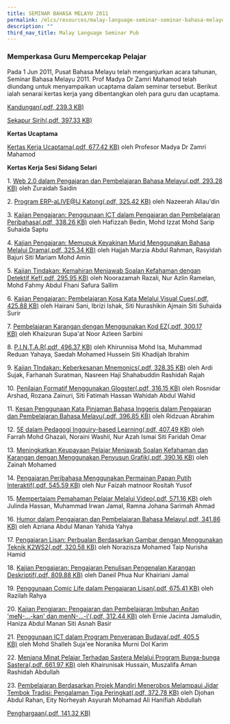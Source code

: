 ```yaml
---
title: SEMINAR BAHASA MELAYU 2011
permalink: /mlcs/resources/malay-language-seminar-seminar-bahasa-melayu-publications/seminar-bahasa-melayu-2011/
description: ""
third_nav_title: Malay Language Seminar Pub
---
```

### Memperkasa Guru Mempercekap Pelajar

Pada 1 Jun 2011, Pusat Bahasa Melayu telah menganjurkan acara tahunan, Seminar Bahasa Melayu 2011. Prof Madya Dr Zamri Mahamod telah diundang untuk menyampaikan ucaptama dalam seminar tersebut. Berikut ialah senarai kertas kerja yang dibentangkan oleh para guru dan ucaptama.

[Kandungan(.pdf, 239.3 KB)](/files/01-kandungan-2011.pdf)

[Sekapur Sirih(.pdf, 397.33 KB)](/files/02-sekapur-sirih-2011.pdf)

**Kertas Ucaptama**

[Kertas Kerja Ucaptama(.pdf, 677.42 KB)](/files/03-ucaptama-dr-zamri-final-(main-speaker).pdf) oleh Profesor Madya Dr Zamri Mahamod

**Kertas Kerja Sesi Sidang Selari**

1. [Web 2.0 dalam Pengajaran dan Pembelajaran Bahasa Melayu(.pdf, 293.28 KB)](https://academyofsingaporeteachers.moe.edu.sg/docs/librariesprovider6/ml-poetry-sg50/seminar-bahasa-melayu-2011/kertas-kerja-sesi-sidang-selari/paper1---a1-kertas-kerja-beacon-pri-final.pdf?sfvrsn=c6a55965_2 "Web 2.0 dalam Pengajaran dan Pembelajaran Bahasa Melayu") oleh Zuraidah Saidin

2. [Program ERP-aLIVE@IJ Katong(.pdf, 325.42 KB)](https://academyofsingaporeteachers.moe.edu.sg/docs/librariesprovider6/ml-poetry-sg50/seminar-bahasa-melayu-2011/kertas-kerja-sesi-sidang-selari/paper2---a2-kertas-kerja-chij-katong-pri-final.pdf?sfvrsn=236ce51e_2 "Program ERP-aLIVE@IJ Katong") oleh Nazeerah Allau'din  

3. [Kajian Pengajaran: Penggunaan ICT dalam Pengajaran dan Pembelajaran Peribahasa(.pdf, 338.26 KB)](https://academyofsingaporeteachers.moe.edu.sg/docs/librariesprovider6/ml-poetry-sg50/seminar-bahasa-melayu-2011/kertas-kerja-sesi-sidang-selari/paper3---b1-kertas-kerja-elias-park-pri-final.pdf?sfvrsn=4f98935e_2 "Kajian Pengajaran: Penggunaan ICT dalam Pengajaran dan Pembelajaran Peribahasa") oleh Hafizzah Bedin, Mohd Izzat Mohd Sarip Suhaida Saptu  

4. [Kajian Pengajaran: Memupuk Keyakinan Murid Menggunakan Bahasa Melalui Drama(.pdf, 325.34 KB)](https://academyofsingaporeteachers.moe.edu.sg/docs/librariesprovider6/ml-poetry-sg50/seminar-bahasa-melayu-2011/kertas-kerja-sesi-sidang-selari/paper4---b2-kertas-kerja-fuchun-pri-final.pdf?sfvrsn=4ae63449_2 "Kajian Pengajaran: Memupuk Keyakinan Murid Menggunakan Bahasa Melalui Drama") oleh Hajjah Marzia Abdul Rahman, Rasyidah Bajuri Siti Mariam Mohd Amin  

5. [Kajian Tindakan: Kemahiran Menjawab Soalan Kefahaman dengan Detektif Kef(.pdf, 295.95 KB)](https://academyofsingaporeteachers.moe.edu.sg/docs/librariesprovider6/ml-poetry-sg50/seminar-bahasa-melayu-2011/kertas-kerja-sesi-sidang-selari/paper5---c1-kertas-kerja-north-spring-pri-final.pdf?sfvrsn=2612fbb1_2 "Kajian Tindakan: Kemahiran Menjawab Soalan Kefahaman dengan Detektif Kef") oleh Noorazamah Razali, Nur Azlin Ramelan, Mohd Fahmy Abdul Fhani Safura Sallim  

6. [Kajian Pengajaran: Pembelajaran Kosa Kata Melalui Visual Cues(.pdf, 425.88 KB)](https://academyofsingaporeteachers.moe.edu.sg/docs/librariesprovider6/ml-poetry-sg50/seminar-bahasa-melayu-2011/kertas-kerja-sesi-sidang-selari/paper6---c2-kertas-kerja-woodlands-pri-final.pdf?sfvrsn=2b508d56_2 "Kajian Pengajaran: Pembelajaran Kosa Kata Melalui Visual Cues") oleh Hairani Sani, Ibrizi Ishak, Siti Nurashikin Ajmain Siti Suhaida Surir  

7. [Pembelajaran Karangan dengan Menggunakan Kod EZ(.pdf, 300.17 KB)](https://academyofsingaporeteachers.moe.edu.sg/docs/librariesprovider6/ml-poetry-sg50/seminar-bahasa-melayu-2011/kertas-kerja-sesi-sidang-selari/paper7---d1-kertas-kerja-west-view-pri-final.pdf?sfvrsn=95fd5ed7_2 "Pembelajaran Karangan dengan Menggunakan Kod EZ") oleh Khaizuran Supa'at Noor Azleen Sarbini  

8. [P.I.N.T.A.R(.pdf, 496.37 KB)](https://academyofsingaporeteachers.moe.edu.sg/docs/librariesprovider6/ml-poetry-sg50/seminar-bahasa-melayu-2011/kertas-kerja-sesi-sidang-selari/paper8---d2-kertas-kerja-xishan-pri-final.pdf?sfvrsn=4e695129_2 "P.I.N.T.A.R") oleh Khirunnisa Mohd Isa, Muhammad Reduan Yahaya, Saedah Mohamed Hussein Siti Khadijah Ibrahim  

9. [Kajian TIndakan: Keberkesanan Mnemonics(.pdf, 328.35 KB)](https://academyofsingaporeteachers.moe.edu.sg/docs/librariesprovider6/ml-poetry-sg50/seminar-bahasa-melayu-2011/kertas-kerja-sesi-sidang-selari/paper9---e1-kertas-kerja-xinghua-pri-final.pdf?sfvrsn=c1abca5d_2 "Kajian TIndakan: Keberkesanan Mnemonics") oleh Ardi Sujak, Farhanah Suratman, Nasreen Haji Shahabuddin Rashidah Rajah  

10. [Penilaian Formatif Menggunakan Glogster(.pdf, 316.15 KB)](https://academyofsingaporeteachers.moe.edu.sg/docs/librariesprovider6/ml-poetry-sg50/seminar-bahasa-melayu-2011/kertas-kerja-sesi-sidang-selari/paper10---e2-kertas-kerja-yu-neng-final.pdf?sfvrsn=6bd109b2_2 "Penilaian Formatif Menggunakan Glogster") oleh Rosnidar Arshad, Rozana Zainuri, Siti Fatimah Hassan Wahidah Abdul Wahid  

11. [Kesan Penggunaan Kata Pinjaman Bahasa Inggeris dalam Pengajaran dan Pembelajaran Bahasa Melayu(.pdf, 396.85 KB)](https://academyofsingaporeteachers.moe.edu.sg/docs/librariesprovider6/ml-poetry-sg50/seminar-bahasa-melayu-2011/kertas-kerja-sesi-sidang-selari/paper11---f1-kertas-kerja-pasir-ris-crest-final.pdf?sfvrsn=14c66f57_2 "Kesan Penggunaan Kata Pinjaman Bahasa Inggeris dalam Pengajaran dan Pembelajaran Bahasa Melayu") oleh Ridzuan Abrahim  

12. [5E dalam Pedagogi Ingquiry-based Learning(.pdf, 407.49 KB)](https://academyofsingaporeteachers.moe.edu.sg/docs/librariesprovider6/ml-poetry-sg50/seminar-bahasa-melayu-2011/kertas-kerja-sesi-sidang-selari/paper12---f2-kertas-kerja-woodgrove-sec-final.pdf?sfvrsn=bebc3671_2 "5E dalam Pedagogi Ingquiry-based Learning") oleh Farrah Mohd Ghazali, Noraini Washil, Nur Azah Ismai Siti Faridah Omar  

13. [Meningkatkan Keupayaan Pelajar Menjawab Soalan Kefahaman dan Karangan dengan Menggunakan Penyusun Grafik(.pdf, 390.16 KB)](https://academyofsingaporeteachers.moe.edu.sg/docs/librariesprovider6/ml-poetry-sg50/seminar-bahasa-melayu-2011/kertas-kerja-sesi-sidang-selari/paper13---g1-kertas-kerja-ping-yi-sec-final.pdf?sfvrsn=f2847f76_2 "Meningkatkan Keupayaan Pelajar Menjawab Soalan Kefahaman dan Karangan dengan Menggunakan Penyusun Grafik") oleh Zainah Mohamed  

14. [Pengajaran Peribahasa Menggunakan Permainan Papan Putih Interaktif(.pdf, 545.59 KB)](https://academyofsingaporeteachers.moe.edu.sg/docs/librariesprovider6/ml-poetry-sg50/seminar-bahasa-melayu-2011/kertas-kerja-sesi-sidang-selari/paper14---g2-kertas-kerja-pei-hwa-sec-final.pdf?sfvrsn=b5d6a16b_2 "Pengajaran Peribahasa Menggunakan Permainan Papan Putih Interaktif") oleh Nur Faizah matnoor Rositah Yusof  

15. [Mempertajam Pemahaman Pelajar Melalui Video(.pdf, 571.16 KB)](https://academyofsingaporeteachers.moe.edu.sg/docs/librariesprovider6/ml-poetry-sg50/seminar-bahasa-melayu-2011/kertas-kerja-sesi-sidang-selari/paper15---h1-kertas-kerja-ngee-ann-sec-final.pdf?sfvrsn=3ada3e0a_2 "Mempertajam Pemahaman Pelajar Melalui Video") oleh Julinda Hassan, Muhammad Irwan Jamal, Ramna Johana Sarimah Ahmad  

16. [Humor dalam Pengajaran dan Pembelajaran Bahasa Melayu(.pdf, 341.86 KB)](https://academyofsingaporeteachers.moe.edu.sg/docs/librariesprovider6/ml-poetry-sg50/seminar-bahasa-melayu-2011/kertas-kerja-sesi-sidang-selari/paper16---h2-kertas-kerja-yusof-ishak-sec-final.pdf?sfvrsn=530704fb_2 "Humor dalam Pengajaran dan Pembelajaran Bahasa Melayu") oleh Azriana Abdul Manan Yahida Yahya  

17. [Pengajaran Lisan: Perbualan Berdasarkan Gambar dengan Menggunakan Teknik K2WS2(.pdf, 320.58 KB)](https://academyofsingaporeteachers.moe.edu.sg/docs/librariesprovider6/ml-poetry-sg50/seminar-bahasa-melayu-2011/kertas-kerja-sesi-sidang-selari/paper17---j1-kertas-kerja-coral-sec-final.pdf?sfvrsn=7e88b9ea_2 "Pengajaran Lisan: Perbualan Berdasarkan Gambar dengan Menggunakan Teknik K2WS2") oleh Norazisza Mohamed Taip Nurisha Hamid  

18. [Kajian Pengajaran: Pengajaran Penulisan Pengenalan Karangan Deskriptif(.pdf, 809.88 KB)](https://academyofsingaporeteachers.moe.edu.sg/docs/librariesprovider6/ml-poetry-sg50/seminar-bahasa-melayu-2011/kertas-kerja-sesi-sidang-selari/paper18---j2-kertas-kerja-st-hilda-sec-final.pdf?sfvrsn=4becb29e_2 "Kajian Pengajaran: Pengajaran Penulisan Pengenalan Karangan Deskriptif") oleh Daneil Phua Nur Khairiani Jamal  

19. [Penggunaan Comic Life dalam Pengajaran Lisan(.pdf, 675.41 KB)](https://academyofsingaporeteachers.moe.edu.sg/docs/librariesprovider6/ml-poetry-sg50/seminar-bahasa-melayu-2011/kertas-kerja-sesi-sidang-selari/paper19---k1-kertas-kerja-anderson-sec-final.pdf?sfvrsn=c7cd669d_2 "Penggunaan Comic Life dalam Pengajaran Lisan") oleh Razilah Rahya  

20. [Kajian Pengjaran: Pengajaran dan Pembelajaran Imbuhan Apitan 'meN-...-kan' dan menN-...-i'(.pdf, 312.44 KB)](https://academyofsingaporeteachers.moe.edu.sg/docs/librariesprovider6/ml-poetry-sg50/seminar-bahasa-melayu-2011/kertas-kerja-sesi-sidang-selari/paper20---k2-kertas-kerja-guangyang-sec-final.pdf?sfvrsn=f892eec7_2 "Kajian Pengjaran: Pengajaran dan Pembelajaran Imbuhan Apitan 'meN-...-kan' dan menN-...-i'") oleh Ernie Jacinta Jamaludin, Haniza Abdul Manan Siti Asnah Basir  

21. [Penggunaan ICT dalam Program Penyerapan Budaya(.pdf, 405.5 KB)](https://academyofsingaporeteachers.moe.edu.sg/docs/librariesprovider6/ml-poetry-sg50/seminar-bahasa-melayu-2011/kertas-kerja-sesi-sidang-selari/paper21---l1-kertas-kerja-compassvale-sec-final.pdf?sfvrsn=e104e20_2 "Penggunaan ICT dalam Program Penyerapan Budaya") oleh Mohd Shalleh Suja'ee Noranika Murni Dol Karim  

22. [Menjana Minat Pelajar Terhadap Sastera Melalui Program Bunga-bunga Sastera(.pdf, 661.97 KB)](https://academyofsingaporeteachers.moe.edu.sg/docs/librariesprovider6/ml-poetry-sg50/seminar-bahasa-melayu-2011/kertas-kerja-sesi-sidang-selari/paper22---l2-kertas-kerja-marsiling-sec-(final).pdf?sfvrsn=b03aa243_2 "Menjana Minat Pelajar Terhadap Sastera Melalui Program Bunga-bunga Sastera") oleh Khairunisak Hussain, Muszalifa Aman Rashidah Abdullah  

23. [Pembelajaran Berdasarkan Projek Mandiri Menerobos Melampaui Jidar Tembok Tradisi: Pengalaman Tiga Peringkat(.pdf, 372.78 KB)](https://academyofsingaporeteachers.moe.edu.sg/docs/librariesprovider6/ml-poetry-sg50/seminar-bahasa-melayu-2011/kertas-kerja-sesi-sidang-selari/paper23---m1-kertas-kerja-raffles-ins-final.pdf?sfvrsn=5c47b519_2 "Pembelajaran Berdasarkan Projek Mandiri Menerobos Melampaui Jidar Tembok Tradisi: Pengalaman Tiga Peringkat") oleh Djohan Abdul Rahan, Eity Norheyah Asyurah Mohamad Ali Hanifiah Abdullah

[Penghargaan(.pdf, 141.32 KB)](https://academyofsingaporeteachers.moe.edu.sg/docs/librariesprovider6/ml-poetry-sg50/seminar-bahasa-melayu-2011/penghargaan-2011.pdf?sfvrsn=263d3483_2 "Penghargaan")
